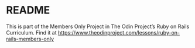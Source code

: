 # README

This is part of the Members Only Project in The Odin Project’s Ruby on Rails Curriculum. Find it at https://www.theodinproject.com/lessons/ruby-on-rails-members-only
